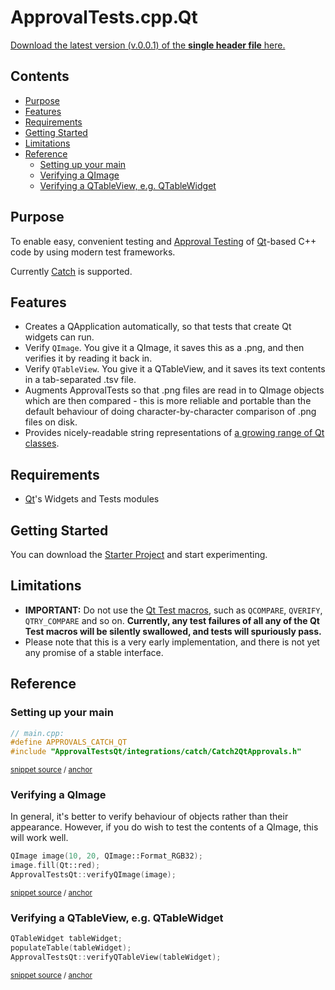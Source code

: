 <!--
GENERATED FILE - DO NOT EDIT
This file was generated by [MarkdownSnippets](https://github.com/SimonCropp/MarkdownSnippets).
Source File: /mdsource/README.source.md
To change this file edit the source file and then execute ./run_markdown_templates.sh.
-->

<a id="top"></a>

# ApprovalTests.cpp.Qt

<a href="https://github.com/approvals/ApprovalTests.cpp.Qt/releases/download/v.0.0.1/ApprovalTestsQt.v.0.0.1.hpp">Download the latest version (v.0.0.1) of the **single header file** here.</a>

<!-- toc -->
## Contents

  * [Purpose](#purpose)
  * [Features](#features)
  * [Requirements](#requirements)
  * [Getting Started](#getting-started)
  * [Limitations](#limitations)
  * [Reference](#reference)
    * [Setting up your main](#setting-up-your-main)
    * [Verifying a QImage](#verifying-a-qimage)
    * [Verifying a QTableView, e.g. QTableWidget](#verifying-a-qtableview-eg-qtablewidget)
<!-- endtoc -->


## Purpose

To enable easy, convenient testing and [Approval Testing](https://github.com/approvals/ApprovalTests.cpp.Qt) of [Qt](https://www.qt.io)-based C++ code by using modern test frameworks.

Currently [Catch](https://github.com/catchorg/Catch2) is supported.

## Features

* Creates a QApplication automatically, so that tests that create Qt widgets can run.
* Verify `QImage`. You give it a QImage, it saves this as a .png, and then verifies it by reading it back in.
* Verify `QTableView`. You give it a QTableView, and it saves its text contents in a tab-separated .tsv file.
* Augments ApprovalTests so that .png files are read in to QImage objects which are then compared - this is more reliable and portable than the default behaviour of doing character-by-character comparison of .png files on disk.
* Provides nicely-readable string representations of [a growing range of Qt classes](https://github.com/approvals/ApprovalTests.cpp.Qt/blob/master/ApprovalTestsQt/integrations/catch/Catch2QtStringMaker.h).

## Requirements

* [Qt](https://www.qt.io)'s Widgets and Tests modules

## Getting Started

You can download the [Starter Project](https://github.com/approvals/ApprovalTests.cpp.Qt.StarterProject) and start experimenting.

## Limitations

* **IMPORTANT:** Do not use the [Qt Test macros](https://doc.qt.io/qt-5/qtest.html#macros), such as `QCOMPARE`, `QVERIFY`, `QTRY_COMPARE` and so on. **Currently, any test failures of all any of the Qt Test macros will be silently swallowed, and tests will spuriously pass.**
* Please note that this is a very early implementation, and there is not yet any promise of a stable interface.

## Reference

### Setting up your main

<!-- snippet: catch_2_qt_main -->
<a id='snippet-catch_2_qt_main'/></a>
```cpp
// main.cpp:
#define APPROVALS_CATCH_QT
#include "ApprovalTestsQt/integrations/catch/Catch2QtApprovals.h"
```
<sup>[snippet source](/tests/Catch2_Tests/main.cpp#L1-L5) / [anchor](#snippet-catch_2_qt_main)</sup>
<!-- endsnippet -->

### Verifying a QImage

In general, it's better to verify behaviour of objects rather than their appearance. However, if you do wish to test the contents of a QImage, this will work well.

<!-- snippet: verify_qimage -->
<a id='snippet-verify_qimage'/></a>
```cpp
QImage image(10, 20, QImage::Format_RGB32);
image.fill(Qt::red);
ApprovalTestsQt::verifyQImage(image);
```
<sup>[snippet source](/tests/Catch2_Tests/ApprovalsQtTests.cpp#L31-L35) / [anchor](#snippet-verify_qimage)</sup>
<!-- endsnippet -->

### Verifying a QTableView, e.g. QTableWidget

<!-- snippet: verify_table_view -->
<a id='snippet-verify_table_view'/></a>
```cpp
QTableWidget tableWidget;
populateTable(tableWidget);
ApprovalTestsQt::verifyQTableView(tableWidget);
```
<sup>[snippet source](/tests/Catch2_Tests/ApprovalsQtTests.cpp#L44-L48) / [anchor](#snippet-verify_table_view)</sup>
<!-- endsnippet -->
